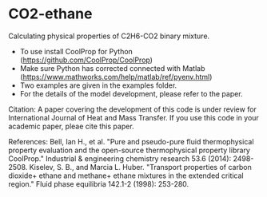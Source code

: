 # CO2-ethane

Calculating physical properties of C2H6-CO2 binary mixture.

 - To use install CoolProp for Python (https://github.com/CoolProp/CoolProp) 
 - Make sure Python has corrected connected with Matlab (https://www.mathworks.com/help/matlab/ref/pyenv.html)
 - Two examples are given in the examples folder. 
 - For the details of the model development, please refer to the paper.

Citation:
A paper covering the development of this code is under review for International Journal of Heat and Mass Transfer. If you use this code in your academic paper, pleae cite this paper.

References:
Bell, Ian H., et al. "Pure and pseudo-pure fluid thermophysical property evaluation and the open-source thermophysical property library CoolProp." Industrial & engineering chemistry research 53.6 (2014): 2498-2508.
Kiselev, S. B., and Marcia L. Huber. "Transport properties of carbon dioxide+ ethane and methane+ ethane mixtures in the extended critical region." Fluid phase equilibria 142.1-2 (1998): 253-280.
